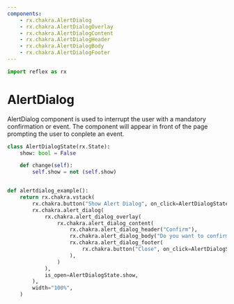 ```yaml
---
components:
    - rx.chakra.AlertDialog
    - rx.chakra.AlertDialogOverlay
    - rx.chakra.AlertDialogContent
    - rx.chakra.AlertDialogHeader
    - rx.chakra.AlertDialogBody
    - rx.chakra.AlertDialogFooter
---
```


```python exec
import reflex as rx
```

# AlertDialog

AlertDialog component is used to interrupt the user with a mandatory confirmation or event.
The component will appear in front of the page prompting the user to conplete an event.

```python demo exec
class AlertDialogState(rx.State):
    show: bool = False

    def change(self):
        self.show = not (self.show)


def alertdialog_example():
    return rx.chakra.vstack(
        rx.chakra.button("Show Alert Dialog", on_click=AlertDialogState.change),
        rx.chakra.alert_dialog(
            rx.chakra.alert_dialog_overlay(
                rx.chakra.alert_dialog_content(
                    rx.chakra.alert_dialog_header("Confirm"),
                    rx.chakra.alert_dialog_body("Do you want to confirm example?"),
                    rx.chakra.alert_dialog_footer(
                        rx.chakra.button("Close", on_click=AlertDialogState.change)
                    ),
                )
            ),
            is_open=AlertDialogState.show,
        ),
        width="100%",
    )
```